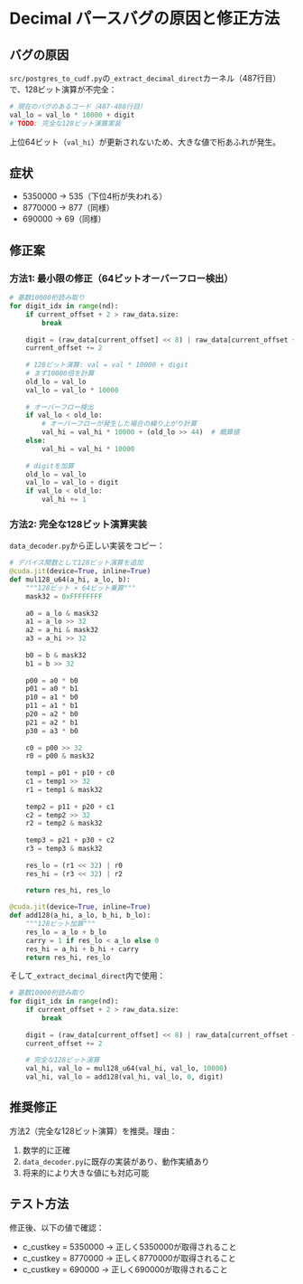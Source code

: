 # Decimal パースバグの原因と修正方法

## バグの原因

`src/postgres_to_cudf.py`の`_extract_decimal_direct`カーネル（487行目）で、128ビット演算が不完全：

```python
# 現在のバグのあるコード（487-488行目）
val_lo = val_lo * 10000 + digit
# TODO: 完全な128ビット演算実装
```

上位64ビット（`val_hi`）が更新されないため、大きな値で桁あふれが発生。

## 症状
- 5350000 → 535（下位4桁が失われる）
- 8770000 → 877（同様）
- 690000 → 69（同様）

## 修正案

### 方法1: 最小限の修正（64ビットオーバーフロー検出）

```python
# 基数10000桁読み取り
for digit_idx in range(nd):
    if current_offset + 2 > raw_data.size:
        break
    
    digit = (raw_data[current_offset] << 8) | raw_data[current_offset + 1]
    current_offset += 2
    
    # 128ビット演算: val = val * 10000 + digit
    # まず10000倍を計算
    old_lo = val_lo
    val_lo = val_lo * 10000
    
    # オーバーフロー検出
    if val_lo < old_lo:
        # オーバーフローが発生した場合の繰り上がり計算
        val_hi = val_hi * 10000 + (old_lo >> 44)  # 概算値
    else:
        val_hi = val_hi * 10000
    
    # digitを加算
    old_lo = val_lo
    val_lo = val_lo + digit
    if val_lo < old_lo:
        val_hi += 1
```

### 方法2: 完全な128ビット演算実装

`data_decoder.py`から正しい実装をコピー：

```python
# デバイス関数として128ビット演算を追加
@cuda.jit(device=True, inline=True)
def mul128_u64(a_hi, a_lo, b):
    """128ビット × 64ビット乗算"""
    mask32 = 0xFFFFFFFF
    
    a0 = a_lo & mask32
    a1 = a_lo >> 32
    a2 = a_hi & mask32
    a3 = a_hi >> 32
    
    b0 = b & mask32
    b1 = b >> 32
    
    p00 = a0 * b0
    p01 = a0 * b1
    p10 = a1 * b0
    p11 = a1 * b1
    p20 = a2 * b0
    p21 = a2 * b1
    p30 = a3 * b0
    
    c0 = p00 >> 32
    r0 = p00 & mask32
    
    temp1 = p01 + p10 + c0
    c1 = temp1 >> 32
    r1 = temp1 & mask32
    
    temp2 = p11 + p20 + c1
    c2 = temp2 >> 32
    r2 = temp2 & mask32
    
    temp3 = p21 + p30 + c2
    r3 = temp3 & mask32
    
    res_lo = (r1 << 32) | r0
    res_hi = (r3 << 32) | r2
    
    return res_hi, res_lo

@cuda.jit(device=True, inline=True)
def add128(a_hi, a_lo, b_hi, b_lo):
    """128ビット加算"""
    res_lo = a_lo + b_lo
    carry = 1 if res_lo < a_lo else 0
    res_hi = a_hi + b_hi + carry
    return res_hi, res_lo
```

そして`_extract_decimal_direct`内で使用：

```python
# 基数10000桁読み取り
for digit_idx in range(nd):
    if current_offset + 2 > raw_data.size:
        break
    
    digit = (raw_data[current_offset] << 8) | raw_data[current_offset + 1]
    current_offset += 2
    
    # 完全な128ビット演算
    val_hi, val_lo = mul128_u64(val_hi, val_lo, 10000)
    val_hi, val_lo = add128(val_hi, val_lo, 0, digit)
```

## 推奨修正

方法2（完全な128ビット演算）を推奨。理由：
1. 数学的に正確
2. `data_decoder.py`に既存の実装があり、動作実績あり
3. 将来的により大きな値にも対応可能

## テスト方法

修正後、以下の値で確認：
- c_custkey = 5350000 → 正しく5350000が取得されること
- c_custkey = 8770000 → 正しく8770000が取得されること
- c_custkey = 690000 → 正しく690000が取得されること
